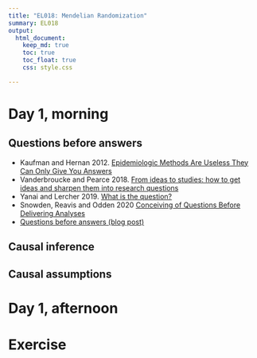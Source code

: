 ```yaml
---
title: "EL018: Mendelian Randomization"
summary: EL018
output:
  html_document:
    keep_md: true
    toc: true
    toc_float: true
    css: style.css

---
```


# Day 1, morning

## Questions before answers

- Kaufman and Hernan 2012. [Epidemiologic Methods Are Useless They Can Only Give You Answers](https://journals.lww.com/epidem/Fulltext/2012/11000/Commentary___Epidemiologic_Methods_Are_UselessThey.3.aspx)
- Vanderbroucke and Pearce 2018. [From ideas to studies: how to get ideas and sharpen them into research questions](https://www.ncbi.nlm.nih.gov/pmc/articles/PMC5846748/)
- Yanai and Lercher 2019. [What is the question?](https://genomebiology.biomedcentral.com/articles/10.1186/s13059-019-1902-1)
- Snowden, Reavis and Odden 2020 [Conceiving of Questions Before Delivering Analyses](https://pubmed.ncbi.nlm.nih.gov/32501813/)
- [Questions before answers (blog post)](https://www.jeremylabrecque.org/post/questions_before_answers)

## Causal inference


## Causal assumptions


# Day 1, afternoon


# Exercise
